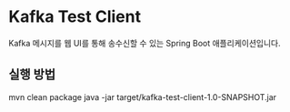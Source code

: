 # Kafka Test Client

Kafka 메시지를 웹 UI를 통해 송수신할 수 있는 Spring Boot 애플리케이션입니다.

## 실행 방법


mvn clean package
java -jar target/kafka-test-client-1.0-SNAPSHOT.jar

